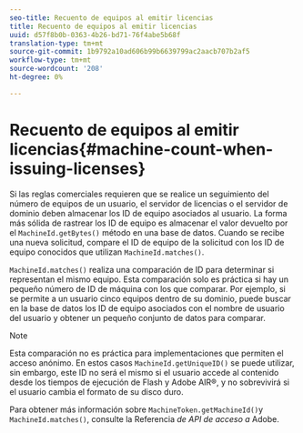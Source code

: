 ```yaml
---
seo-title: Recuento de equipos al emitir licencias
title: Recuento de equipos al emitir licencias
uuid: d57f8b0b-0363-4b26-bd71-76f4abe5b68f
translation-type: tm+mt
source-git-commit: 1b9792a10ad606b99b6639799ac2aacb707b2af5
workflow-type: tm+mt
source-wordcount: '208'
ht-degree: 0%

---
```



# Recuento de equipos al emitir licencias{#machine-count-when-issuing-licenses}

Si las reglas comerciales requieren que se realice un seguimiento del número de equipos de un usuario, el servidor de licencias o el servidor de dominio deben almacenar los ID de equipo asociados al usuario. La forma más sólida de rastrear los ID de equipo es almacenar el valor devuelto por el `MachineId.getBytes()` método en una base de datos. Cuando se recibe una nueva solicitud, compare el ID de equipo de la solicitud con los ID de equipo conocidos que utilizan `MachineId.matches()`.

`MachineId.matches()` realiza una comparación de ID para determinar si representan el mismo equipo. Esta comparación solo es práctica si hay un pequeño número de ID de máquina con los que comparar. Por ejemplo, si se permite a un usuario cinco equipos dentro de su dominio, puede buscar en la base de datos los ID de equipo asociados con el nombre de usuario del usuario y obtener un pequeño conjunto de datos para comparar.

>[!NOTE]
>
>Esta comparación no es práctica para implementaciones que permiten el acceso anónimo. En estos casos `MachineId.getUniqueID()` se puede utilizar, sin embargo, este ID no será el mismo si el usuario accede al contenido desde los tiempos de ejecución de Flash y Adobe AIR®, y no sobrevivirá si el usuario cambia el formato de su disco duro.

Para obtener más información sobre `MachineToken.getMachineId()`y `MachineId.matches()`, consulte la Referencia *de API de acceso a* Adobe.
